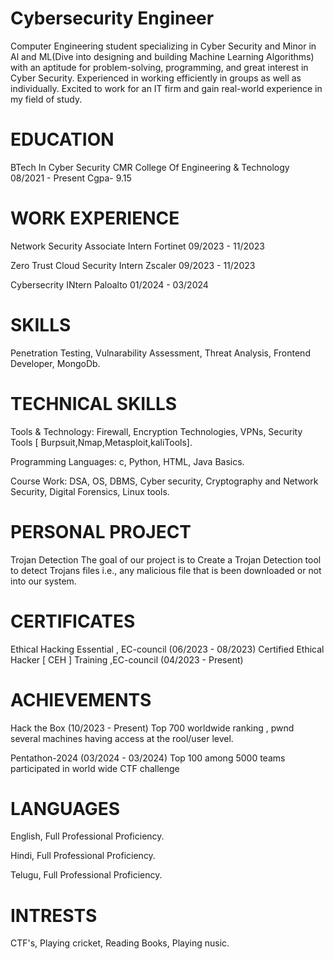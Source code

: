 # Cybersecurity Engineer
Computer Engineering student specializing in Cyber Security and Minor in Al and ML(Dive into designing and building Machine Learning Algorithms) with an aptitude for problem-solving, programming, and great interest in Cyber Security. Experienced in working efficiently in groups as well as individually. Excited to work for an IT firm and gain real-world experience in my field of study.

# EDUCATION                                           
 
BTech In Cyber Security
CMR College Of Engineering & Technology
08/2021 - Present              Cgpa- 9.15


# WORK EXPERIENCE
 
Network Security Associate Intern
Fortinet
09/2023 - 11/2023

Zero Trust Cloud Security Intern
Zscaler
09/2023 - 11/2023

Cybersecrity INtern
Paloalto
01/2024 - 03/2024


# SKILLS
Penetration Testing,
Vulnarability Assessment,
Threat Analysis,
Frontend Developer,
MongoDb.


# TECHNICAL SKILLS

Tools & Technology:
Firewall,
Encryption Technologies,
VPNs,
Security Tools [ Burpsuit,Nmap,Metasploit,kaliTools].

Programming Languages:
c,
Python,
HTML,
Java Basics.

Course Work:
DSA,
OS,
DBMS,
Cyber security,
Cryptography and Network Security,
Digital Forensics,
Linux tools.

# PERSONAL PROJECT 
 
Trojan Detection
The goal of our project is to Create a Trojan Detection tool to detect Trojans files i.e., any malicious file that is been downloaded or not into our system.


# CERTIFICATES
 
Ethical Hacking Essential , EC-council (06/2023 - 08/2023)
Certified Ethical Hacker [ CEH ] Training ,EC-council (04/2023 - Present)


# ACHIEVEMENTS
Hack the Box (10/2023 - Present)
Top 700 worldwide ranking , pwnd several machines having access at the rool/user level.

Pentathon-2024 (03/2024 - 03/2024)
Top 100 among 5000 teams participated in world wide CTF challenge


# LANGUAGES

 
English,
Full Professional Proficiency.
 
Hindi,
Full Professional Proficiency.
 
Telugu,
Full Professional Proficiency.


# INTRESTS

CTF's,
Playing cricket,
Reading Books,
Playing nusic.

